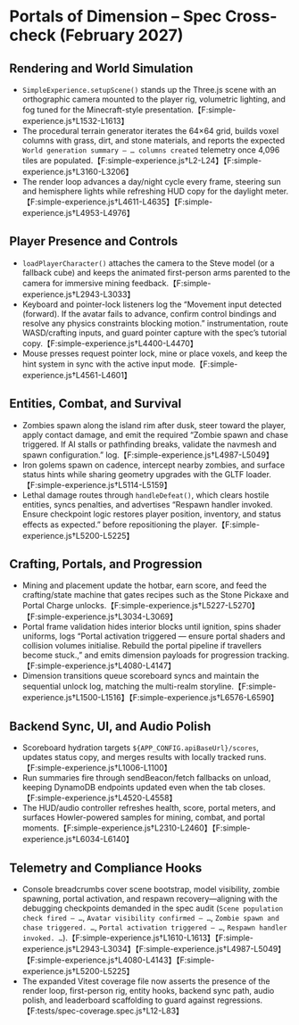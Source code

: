 # Portals of Dimension – Spec Cross-check (February 2027)

## Rendering and World Simulation
- `SimpleExperience.setupScene()` stands up the Three.js scene with an orthographic camera mounted to the player rig, volumetric lighting, and fog tuned for the Minecraft-style presentation.【F:simple-experience.js†L1532-L1613】
- The procedural terrain generator iterates the 64×64 grid, builds voxel columns with grass, dirt, and stone materials, and reports the expected `World generation summary — … columns created` telemetry once 4,096 tiles are populated.【F:simple-experience.js†L2-L24】【F:simple-experience.js†L3160-L3206】
- The render loop advances a day/night cycle every frame, steering sun and hemisphere lights while refreshing HUD copy for the daylight meter.【F:simple-experience.js†L4611-L4635】【F:simple-experience.js†L4953-L4976】

## Player Presence and Controls
- `loadPlayerCharacter()` attaches the camera to the Steve model (or a fallback cube) and keeps the animated first-person arms parented to the camera for immersive mining feedback.【F:simple-experience.js†L2943-L3033】
- Keyboard and pointer-lock listeners log the “Movement input detected (forward). If the avatar fails to advance, confirm control bindings and resolve any physics constraints blocking motion.” instrumentation, route WASD/crafting inputs, and guard pointer capture with the spec’s tutorial copy.【F:simple-experience.js†L4400-L4470】
- Mouse presses request pointer lock, mine or place voxels, and keep the hint system in sync with the active input mode.【F:simple-experience.js†L4561-L4601】

## Entities, Combat, and Survival
- Zombies spawn along the island rim after dusk, steer toward the player, apply contact damage, and emit the required “Zombie spawn and chase triggered. If AI stalls or pathfinding breaks, validate the navmesh and spawn configuration.” log.【F:simple-experience.js†L4987-L5049】
- Iron golems spawn on cadence, intercept nearby zombies, and surface status hints while sharing geometry upgrades with the GLTF loader.【F:simple-experience.js†L5114-L5159】
- Lethal damage routes through `handleDefeat()`, which clears hostile entities, syncs penalties, and advertises “Respawn handler invoked. Ensure checkpoint logic restores player position, inventory, and status effects as expected.” before repositioning the player.【F:simple-experience.js†L5200-L5225】

## Crafting, Portals, and Progression
- Mining and placement update the hotbar, earn score, and feed the crafting/state machine that gates recipes such as the Stone Pickaxe and Portal Charge unlocks.【F:simple-experience.js†L5227-L5270】【F:simple-experience.js†L3034-L3069】
- Portal frame validation hides interior blocks until ignition, spins shader uniforms, logs “Portal activation triggered — ensure portal shaders and collision volumes initialise. Rebuild the portal pipeline if travellers become stuck.,” and emits dimension payloads for progression tracking.【F:simple-experience.js†L4080-L4147】
- Dimension transitions queue scoreboard syncs and maintain the sequential unlock log, matching the multi-realm storyline.【F:simple-experience.js†L1500-L1516】【F:simple-experience.js†L6576-L6590】

## Backend Sync, UI, and Audio Polish
- Scoreboard hydration targets `${APP_CONFIG.apiBaseUrl}/scores`, updates status copy, and merges results with locally tracked runs.【F:simple-experience.js†L1006-L1100】
- Run summaries fire through sendBeacon/fetch fallbacks on unload, keeping DynamoDB endpoints updated even when the tab closes.【F:simple-experience.js†L4520-L4558】
- The HUD/audio controller refreshes health, score, portal meters, and surfaces Howler-powered samples for mining, combat, and portal moments.【F:simple-experience.js†L2310-L2460】【F:simple-experience.js†L6034-L6140】

## Telemetry and Compliance Hooks
- Console breadcrumbs cover scene bootstrap, model visibility, zombie spawning, portal activation, and respawn recovery—aligning with the debugging checkpoints demanded in the spec audit (`Scene population check fired — …`, `Avatar visibility confirmed — …`, `Zombie spawn and chase triggered. …`, `Portal activation triggered — …`, `Respawn handler invoked. …`).【F:simple-experience.js†L1610-L1613】【F:simple-experience.js†L2943-L3034】【F:simple-experience.js†L4987-L5049】【F:simple-experience.js†L4080-L4143】【F:simple-experience.js†L5200-L5225】
- The expanded Vitest coverage file now asserts the presence of the render loop, first-person rig, entity hooks, backend sync path, audio polish, and leaderboard scaffolding to guard against regressions.【F:tests/spec-coverage.spec.js†L12-L83】

